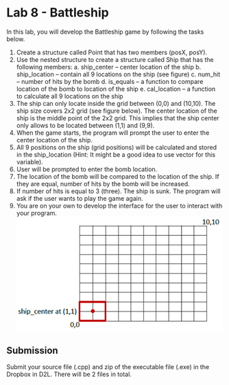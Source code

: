 # Lab 8 - Battleship

In this lab, you will develop the Battleship game by following the tasks below.
1. Create a structure called Point that has two members (posX, posY).
2. Use the nested structure to create a structure called Ship that has the following members:
  a. ship_center – center location of the ship
  b. ship_location – contain all 9 locations on the ship (see figure)
  c. num_hit – number of hits by the bomb
  d. is_equals – a function to compare location of the bomb to location of the ship
  e. cal_location – a function to calculate all 9 locations on the ship
3. The ship can only locate inside the grid between (0,0) and (10,10). The ship size covers 2x2 grid (see figure below). The center location of the ship is the middle point of the 2x2 grid. This implies that the ship center only allows to be located between (1,1) and (9,9).
4. When the game starts, the program will prompt the user to enter the center location of the ship.
5. All 9 positions on the ship (grid positions) will be calculated and stored in the ship_location (Hint: It might be a good idea to use vector for this variable).
6. User will be prompted to enter the bomb location.
7. The location of the bomb will be compared to the location of the ship. If they are equal, number of hits by the bomb will be increased.
8. If number of hits is equal to 3 (three). The ship is sunk. The program will ask if the user wants to play the game again.
9. You are on your own to develop the interface for the user to interact with your program.
![screen.png](readme_files/screen.png)

## Submission

Submit your source file (.cpp) and zip of the executable file (.exe) in the Dropbox in D2L. There will be 2 files in total.